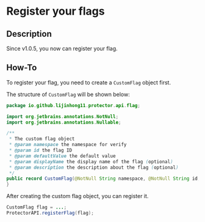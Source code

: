 # Register your flags

## Description

Since v1.0.5, you now can register your flag.

## How-To

To register your flag, you need to create a `CustomFlag` object first.

The structure of `CustomFlag` will be shown below:

```java
package io.github.lijinhong11.protector.api.flag;

import org.jetbrains.annotations.NotNull;
import org.jetbrains.annotations.Nullable;

/**
 * The custom flag object
 * @param namespace the namespace for verify
 * @param id the flag ID
 * @param defaultValue the default value
 * @param displayName the display name of the flag (optional)
 * @param description the description about the flag (optional)
 */
public record CustomFlag(@NotNull String namespace, @NotNull String id, boolean defaultValue, @Nullable String displayName, @Nullable String description) {
}
```

After creating the custom flag object, you can register it.

```java
CustomFlag flag = ...;
ProtectorAPI.registerFlag(flag);
```
